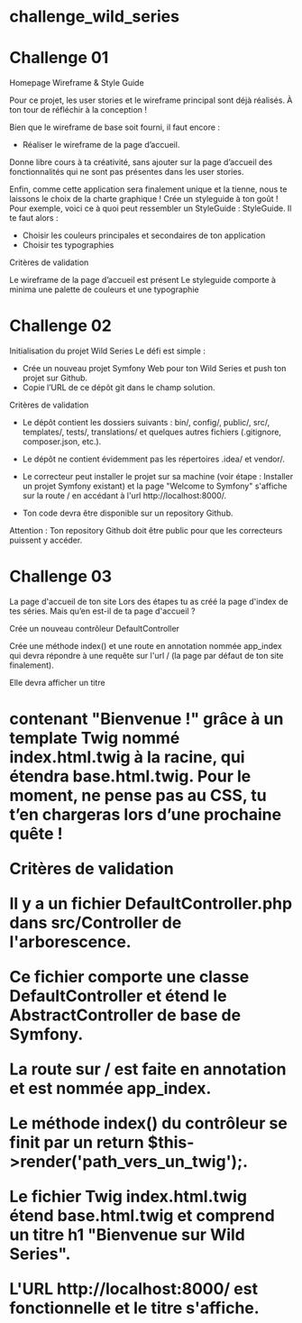 # challenge_wild_series

# Challenge 01

Homepage Wireframe & Style Guide

Pour ce projet, les user stories et le wireframe principal sont déjà réalisés.
À ton tour de réfléchir à la conception !

Bien que le wireframe de base soit fourni, il faut encore :

- Réaliser le wireframe de la page d’accueil.

Donne libre cours à ta créativité, sans ajouter sur la page d’accueil des fonctionnalités qui ne sont pas présentes dans les user stories.

Enfin, comme cette application sera finalement unique et la tienne, nous te laissons le choix de la charte graphique !
Crée un styleguide à ton goût !
Pour exemple, voici ce à quoi peut ressembler un StyleGuide : StyleGuide. Il te faut alors :

- Choisir les couleurs principales et secondaires de ton application
- Choisir tes typographies

Critères de validation

Le wireframe de la page d’accueil est présent
Le styleguide comporte à minima une palette de couleurs et une typographie


# Challenge 02

Initialisation du projet Wild Series
Le défi est simple :

- Crée un nouveau projet Symfony Web pour ton Wild Series et push ton projet sur Github.
- Copie l’URL de ce dépôt git dans le champ solution.

Critères de validation

- Le dépôt contient les dossiers suivants  : bin/, config/, public/, src/, templates/, tests/, translations/ et quelques autres fichiers (.gitignore, composer.json, etc.).

- Le dépôt ne contient évidemment pas les répertoires .idea/ et vendor/.

- Le correcteur peut installer le projet sur sa machine (voir étape : Installer un projet Symfony existant) et la page "Welcome to Symfony" s'affiche sur la route / en accédant à l'url http://localhost:8000/.

- Ton code devra être disponible sur un repository Github.

Attention : Ton repository Github doit être public pour que les correcteurs puissent y accéder.


# Challenge 03
La page d'accueil de ton site
Lors des étapes tu as créé la page d'index de tes séries.
Mais qu’en est-il de ta page d'accueil ?

Crée un nouveau contrôleur DefaultController

Crée une méthode index() et une route en annotation nommée app_index qui devra répondre à une requête sur l'url / (la page par défaut de ton site finalement).

Elle devra afficher un titre <h1> contenant "Bienvenue !" grâce à un template Twig nommé index.html.twig à la racine, qui étendra base.html.twig. Pour le moment, ne pense pas au CSS, tu t’en chargeras lors d’une prochaine quête !

Critères de validation

Il y a un fichier DefaultController.php dans src/Controller de l'arborescence.

Ce fichier comporte une classe DefaultController et étend le AbstractController de base de Symfony.

La route sur / est faite en annotation et est nommée app_index.

Le méthode index() du contrôleur se finit par un return $this->render('path_vers_un_twig');.

Le fichier Twig index.html.twig étend base.html.twig et comprend un titre h1 "Bienvenue sur Wild Series".

L'URL http://localhost:8000/ est fonctionnelle et le titre s'affiche.
